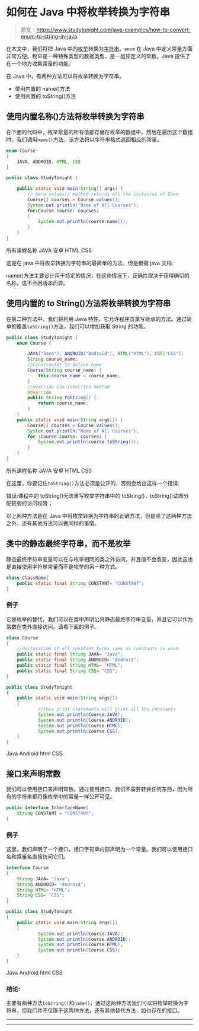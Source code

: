 # 如何在 Java 中将枚举转换为字符串

> 原文：<https://www.studytonight.com/java-examples/how-to-convert-enum-to-string-in-java>

在本文中，我们将把 Java 中的[枚举](https://www.studytonight.com/java/enumerations.php)转换为[字符串](https://www.studytonight.com/java/string-handling-in-java.php)。`enum` 在 Java 中定义常量方面非常方便。枚举是一种特殊类型的数据类型，是一组预定义的常数。Java 提供了在一个地方收集常量的功能。

在 Java 中，有两种方法可以将枚举转换为字符串。

*   使用内置的 name()方法
*   使用内置的 toString()方法

## 使用内置名称()方法将枚举转换为字符串

在下面的代码中，枚举常量的所有值都存储在枚举的数组中，然后在遍历这个数组时，我们调用`name()`方法，该方法将以字符串格式返回相应的常量。

```java
enum Course
{
	JAVA, ANDROID, HTML, CSS
}

public class StudyTonight {

	public static void main(String[] args) {
		// here values() method returns all the instances of Enum
		Course[] courses = Course.values();
		System.out.println("Name of All Courses");
		for(Course course: courses)
		{
			System.out.println(course.name());
	    }
	}
}
```

所有课程名称
JAVA
安卓
HTML
CSS

这是在 java 中将枚举转换为字符串的最简单的方法，但是根据 java 文档:

name()方法主要设计用于特定的情况，在这些情况下，正确性取决于获得确切的名称，这不会因版本而异。

## 使用内置的 to String()方法将枚举转换为字符串

在第二种方法中，我们将利用 Java 特性，它允许程序员重写继承的方法。通过简单的覆盖`toString()`方法，我们可以增加获取 String 的功能。

```java
public class StudyTonight {
	enum Course {

		JAVA("Java"), ANDROID("Android"), HTML("HTML"), CSS("CSS");
		String course_name;
		//Constructor to define name
		Course(String course_name) {
			this.course_name = course_name;
		}
		//override the inherited method
		@Override
		public String toString() {
			return course_name;
		}
	}
	public static void main(String args[]) {
		Course[] courses = Course.values();
		System.out.println("Name of All Courses");
		for (Course course: courses) {
			System.out.println(course.toString());
		}
	}
}
```

所有课程名称
JAVA
安卓
HTML
CSS

在这里，你要记住`toString()`方法必须是公开的，否则会给出这样一个错误:

错误:课程中的 toString()无法重写枚举字符串中的 toString()，toString()试图分配较弱的访问权限；

以上两种方法是在 Java 中将枚举转换为字符串的正确方法，但是除了这两种方法之外，还有其他方法可以做同样的事情。

## 类中的静态最终字符串，而不是枚举

静态最终字符串变量可以在与枚举相同的类之外访问，并且值不会改变，因此这也是直接使用字符串常量而不是枚举的另一种方式。

```java
class ClassName{
	public static final String CONSTANT= "CONSTANT";
}
```

### 例子

它是枚举的替代，我们可以在类中声明公共静态最终字符串变量，并且它可以作为常数在类外直接访问。请看下面的例子。

```java
class Course
{
    //declaration of all constant terms same as constants in enum
    public static final String JAVA= "Java";
    public static final String ANDROID= "Android";
    public static final String HTML= "HTML";
    public static final String CSS= "CSS";
}

public class StudyTonight
{
    public static void main(String args[])
    {
            //this print statements will print all the constants
            System.out.println(Course.JAVA);
            System.out.println(Course.ANDROID);
            System.out.println(Course.HTML);
            System.out.println(Course.CSS);
    }
}
```

Java
Android
html
CSS

## 接口来声明常数

我们可以使用接口来声明常数。通过使用接口，我们不需要转换任何东西，因为所有的字符串都将像枚举中的常量一样公开可见。

```java
public interface InterfaceName{
    String CONSTANT = "CONSTANT";
}
```

### 例子

这里，我们声明了一个接口，接口字符串内部声明为一个常量。我们可以使用接口名和常量名直接访问它们。

```java
interface Course
{
    String JAVA= "Java";
    String ANDROID= "Android";
    String HTML= "HTML";
    String CSS= "CSS";
}

public class StudyTonight
{
    public static void main(String args[])
    {
            System.out.println(Course.JAVA);
            System.out.println(Course.ANDROID);
            System.out.println(Course.HTML);
            System.out.println(Course.CSS);
    }
}
```

Java
Android
html
CSS

### 结论:

主要有两种方法`toString()`和`name()`，通过这两种方法我们可以将枚举转换为字符串，但我们并不仅限于这两种方法，还有其他替代方法，如也存在的接口。

* * *

* * *